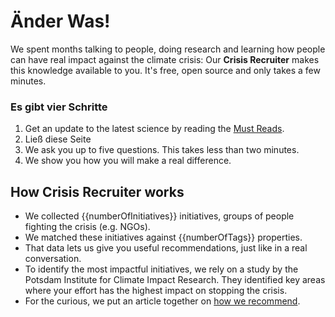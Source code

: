 # Änder Was!

We spent months talking to people, doing research and learning how people can have real impact against the climate crisis: Our **Crisis Recruiter** makes this knowledge available to you. It's free, open source and only takes a few minutes.

### Es gibt vier Schritte

1. Get an update to the latest science by reading the [Must Reads](/must-read).
2. Ließ diese Seite
3. We ask you up to five questions. This takes less than two minutes.
4. We show you how you will make a real difference.

## How Crisis Recruiter works

* We collected {{numberOfInitiatives}} initiatives, groups of people fighting the crisis (e.g. NGOs).
* We matched these initiatives against {{numberOfTags}} properties.
* That data lets us give you useful recommendations, just like in a real conversation.
* To identify the most impactful initiatives, we rely on a study by the Potsdam Institute for Climate Impact Research. They identified key areas where your effort has the highest impact on stopping the crisis.
* For the curious, we put an article together on [how we recommend](/what-else/how-we-recommend).